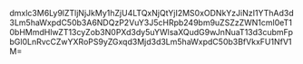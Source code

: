 dmxlc3M6Ly9lZTljNjJkMy1hZjU4LTQxNjQtYjI2MS0xODNkYzJiNzI1YThAd3d3Lm5haWxpdC50b3A6NDQzP2VuY3J5cHRpb249bm9uZSZzZWN1cml0eT10bHMmdHlwZT13cyZob3N0PXd3dy5uYWlsaXQudG9wJnNuaT13d3cubmFpbGl0LnRvcCZwYXRoPS9yZGxqd3Mjd3d3Lm5haWxpdC50b3BfVkxFU1NfV1M=
